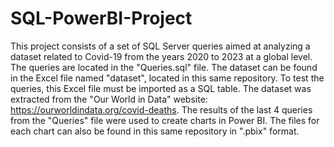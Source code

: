 # SQL-PowerBI-Project
This project consists of a set of SQL Server queries aimed at analyzing a dataset related to Covid-19 from the years 2020 to 2023 at a global level. The queries are located in the "Queries.sql" file. The dataset can be found in the Excel file named "dataset", located in this same repository. To test the queries, this Excel file must be imported as a SQL table. The dataset was extracted from the "Our World in Data" website: https://ourworldindata.org/covid-deaths. The results of the last 4 queries from the "Queries" file were used to create charts in Power BI. The files for each chart can also be found in this same repository in ".pbix" format.
